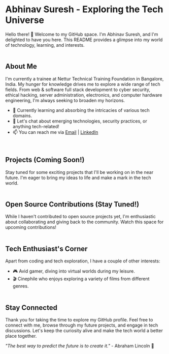 # Abhinav Suresh - Exploring the Tech Universe<br>


Hello there! 👋 Welcome to my GitHub space. I'm Abhinav Suresh, and I'm delighted to have you here. This README provides a glimpse into my world of technology, learning, and interests.
<br><br>

## About Me<br>

I'm currently a trainee at Nettur Technical Training Foundation in Bangalore, India. My hunger for knowledge drives me to explore a wide range of tech fields. From web & software full stack development to cyber security, ethical hacking, server administration, electronics, and computer hardware engineering, I'm always seeking to broaden my horizons.

- 🌱 Currently learning and absorbing the intricacies of various tech domains.
- 💬 Let's chat about emerging technologies, security practices, or anything tech-related!
- 📫 You can reach me via [Email](abhiavsuresh214@gmail.com) | [LinkedIn](https://www.linkedin.com/in/iamabhinav01)
 <br>

## Projects (Coming Soon!)

Stay tuned for some exciting projects that I'll be working on in the near future. I'm eager to bring my ideas to life and make a mark in the tech world.
<br><br>

## Open Source Contributions (Stay Tuned!)

While I haven't contributed to open source projects yet, I'm enthusiastic about collaborating and giving back to the community. Watch this space for upcoming contributions!
<br><br>

## Tech Enthusiast's Corner

Apart from coding and tech exploration, I have a couple of other interests:

- 🎮 Avid gamer, diving into virtual worlds during my leisure.
- 🎬 Cinephile who enjoys exploring a variety of films from different genres.
  <br><br>

## Stay Connected

Thank you for taking the time to explore my GitHub profile. Feel free to connect with me, browse through my future projects, and engage in tech discussions. Let's keep the curiosity alive and make the tech world a better place together.

_"The best way to predict the future is to create it."_ - Abraham Lincoln 🚀
